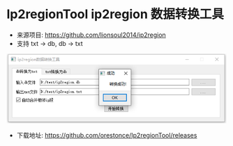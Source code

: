 # Ip2regionTool ip2region 数据转换工具
  * 来源项目: https://github.com/lionsoul2014/ip2region
  * 支持 txt -> db, db -> txt

![程序截图](image/2.png)

* 下载地址: https://github.com/orestonce/Ip2regionTool/releases

